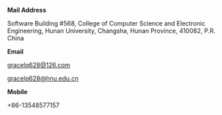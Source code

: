 **Mail Address**

Software Building #568, College of Computer Science and Electronic Engineering, Hunan University, Changsha, Hunan Province, 410082, P.R. China

 

**Email**

gracelq628@126.com  

gracelq628@hnu.edu.cn

 

**Mobile**

+86-13548577157
